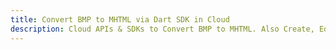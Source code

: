 ---title: Convert BMP to MHTML via Dart SDK in Clouddescription: Cloud APIs & SDKs to Convert BMP to MHTML. Also Create, Edit & Render Microsoft Word & OpenOffice documents in the Cloud.---